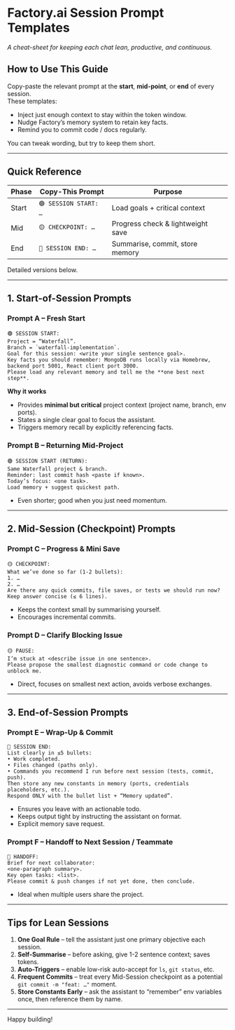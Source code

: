 # Factory.ai Session Prompt Templates
_A cheat-sheet for keeping each chat lean, productive, and continuous._

## How to Use This Guide
Copy-paste the relevant prompt at the **start**, **mid-point**, or **end** of every session.  
These templates:

* Inject just enough context to stay within the token window.  
* Nudge Factory’s memory system to retain key facts.  
* Remind you to commit code / docs regularly.

You can tweak wording, but try to keep them short.

---

## Quick Reference

| Phase | Copy-This Prompt | Purpose |
|-------|-----------------|---------|
| Start | `🟢 SESSION START: …` | Load goals + critical context |
| Mid   | `🟡 CHECKPOINT: …` | Progress check & lightweight save |
| End   | `🔴 SESSION END: …` | Summarise, commit, store memory |

Detailed versions below.

---

## 1. Start-of-Session Prompts

### Prompt A – Fresh Start
```
🟢 SESSION START:
Project = “Waterfall”.
Branch = `waterfall-implementation`.
Goal for this session: <write your single sentence goal>.
Key facts you should remember: MongoDB runs locally via Homebrew, backend port 5001, React client port 3000.
Please load any relevant memory and tell me the **one best next step**.
```
**Why it works**

* Provides **minimal but critical** project context (project name, branch, env ports).  
* States a single clear goal to focus the assistant.  
* Triggers memory recall by explicitly referencing facts.

### Prompt B – Returning Mid-Project
```
🟢 SESSION START (RETURN):
Same Waterfall project & branch.
Reminder: last commit hash <paste if known>.
Today’s focus: <one task>.
Load memory + suggest quickest path.
```
* Even shorter; good when you just need momentum.  

---

## 2. Mid-Session (Checkpoint) Prompts

### Prompt C – Progress & Mini Save
```
🟡 CHECKPOINT:
What we’ve done so far (1-2 bullets):
1. …
2. …
Are there any quick commits, file saves, or tests we should run now?
Keep answer concise (≤ 6 lines).
```
* Keeps the context small by summarising yourself.  
* Encourages incremental commits.

### Prompt D – Clarify Blocking Issue
```
🟡 PAUSE:
I’m stuck at <describe issue in one sentence>.
Please propose the smallest diagnostic command or code change to unblock me.
```
* Direct, focuses on smallest next action, avoids verbose exchanges.

---

## 3. End-of-Session Prompts

### Prompt E – Wrap-Up & Commit
```
🔴 SESSION END:
List clearly in ≤5 bullets:
• Work completed.
• Files changed (paths only).
• Commands you recommend I run before next session (tests, commit, push).
Then store any new constants in memory (ports, credentials placeholders, etc.).
Respond ONLY with the bullet list + “Memory updated”.
```
* Ensures you leave with an actionable todo.  
* Keeps output tight by instructing the assistant on format.  
* Explicit memory save request.

### Prompt F – Handoff to Next Session / Teammate
```
🔴 HANDOFF:
Brief for next collaborator:
<one-paragraph summary>.
Key open tasks: <list>.
Please commit & push changes if not yet done, then conclude.
```
* Ideal when multiple users share the project.

---

## Tips for Lean Sessions

1. **One Goal Rule** – tell the assistant just one primary objective each session.  
2. **Self-Summarise** – before asking, give 1-2 sentence context; saves tokens.  
3. **Auto-Triggers** – enable low-risk auto-accept for `ls`, `git status`, etc.  
4. **Frequent Commits** – treat every Mid-Session checkpoint as a potential `git commit ‑m "feat: …"` moment.  
5. **Store Constants Early** – ask the assistant to “remember” env variables once, then reference them by name.

---

Happy building!
